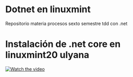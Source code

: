 # Dotnet en linuxmint

Repositorio materia procesos sexto semestre tdd con .net 

# Instalación de .net core en linuxmint20 ulyana

[![Watch the video](https://recoverit.wondershare.com/images/article/2019/11/fix-youtube-black-screen-1.jpg)](https://www.youtube.com/embed/8-FireusJic)
 


